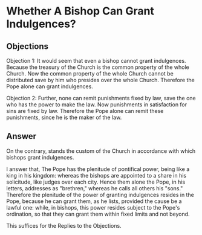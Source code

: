 # Whether A Bishop Can Grant Indulgences?

## Objections

Objection 1: It would seem that even a bishop cannot grant indulgences. Because the treasury of the Church is the common property of the whole Church. Now the common property of the whole Church cannot be distributed save by him who presides over the whole Church. Therefore the Pope alone can grant indulgences.

Objection 2: Further, none can remit punishments fixed by law, save the one who has the power to make the law. Now punishments in satisfaction for sins are fixed by law. Therefore the Pope alone can remit these punishments, since he is the maker of the law.

## Answer

On the contrary, stands the custom of the Church in accordance with which bishops grant indulgences.

I answer that, The Pope has the plenitude of pontifical power, being like a king in his kingdom: whereas the bishops are appointed to a share in his solicitude, like judges over each city. Hence them alone the Pope, in his letters, addresses as "brethren," whereas he calls all others his "sons." Therefore the plenitude of the power of granting indulgences resides in the Pope, because he can grant them, as he lists, provided the cause be a lawful one: while, in bishops, this power resides subject to the Pope's ordination, so that they can grant them within fixed limits and not beyond.

This suffices for the Replies to the Objections.